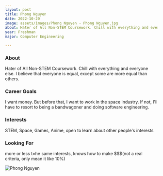 ```yaml
---
layout: post
title: Phong Nguyen 
date: 2022-10-20
image: assets/images/Phong_Nguyen - Phong Nguyen.jpg
about: Hater of All Non-STEM Coursework. Chill with everything and everyone else. I believe that everyone is equal, except some are more equal than others.
year: Freshman
major: Computer Engineering

---
```


### About

Hater of All Non-STEM Coursework. Chill with everything and everyone else. I believe that everyone is equal, except some are more equal than others.

### Career Goals

I want money. But before that, I want to work in the space industry. If not, I'll have to resort to being a bandwagoner and doing software engineering.

### Interests

STEM, Space, Games, Anime, open to learn about other people's interests

### Looking For

more or less t=he same interests, knows how to make $$$(not a real criteria, only mean it like 10%)

<div class="text-center my-5">
    <img src="https://sase-drexel.github.io/mentorship-2022/assets/images/Phong_Nguyen - Phong Nguyen.jpg" alt="Phong Nguyen" class="rounded post-img" />
</div>
